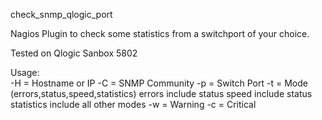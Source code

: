 check_snmp_qlogic_port

Nagios Plugin to check some statistics from a switchport of your choice.

Tested on Qlogic Sanbox 5802

Usage: <br>
-H = Hostname or IP
-C = SNMP Community
-p = Switch Port
-t = Mode (errors,status,speed,statistics)
        errors include status
        speed include status
        statistics include all other modes
-w = Warning
-c = Critical
